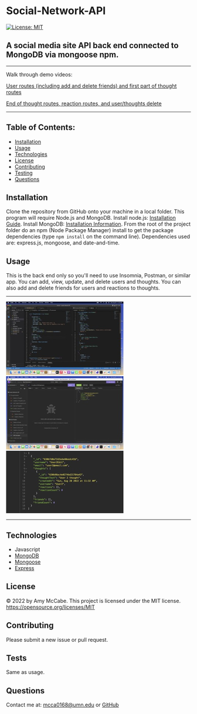 # Social-Network-API
[![License: MIT](https://img.shields.io/badge/License-MIT-yellow.svg)](https://opensource.org/licenses/MIT)
## A social media site API back end connected to MongoDB via mongoose npm.
<hr>
Walk through demo videos:

[User routes (including add and delete friends) and first part of thought routes](https://drive.google.com/file/d/1FnuIkFQh_85KhVpQ8BcnsmWC13FA6h_y/view?usp=sharing)

[End of thought routes, reaction routes, and user/thoughts delete](https://drive.google.com/file/d/1EF1T_pQvgr4V7gBgDxDx0Ri5LWNUY2rK/view?usp=sharing)
<hr>

## Table of Contents:
- [Installation](#installation)
- [Usage](#usage)
- [Technologies](#technologies)
- [License](#license)
- [Contributing](#contributing)
- [Testing](#tests)
- [Questions](#questions)
## Installation 
Clone the repository from GitHub onto your machine in a local folder. This program will require Node.js and MongoDB. Install node.js: [Installation Guide](https://coding-boot-camp.github.io/full-stack/nodejs/how-to-install-nodejs). Install MongoDB: [Installation Information](https://www.mongodb.com/docs/manual/administration/install-community/). From the root of the project folder do an npm (Node Package Manager) install to get the package dependencies (type `npm install` on the command line). Dependencies used are: express.js, mongoose, and date-and-time. 
## Usage 
This is the back end only so you'll need to use Insomnia, Postman, or similar app. You can add, view, update, and delete users and thoughts. You can also add and delete friends for users and reactions to thoughts.

<hr>

![Screenshot](./assets/Screen%20Shot%202022-08-28%20at%2011.20.51%20AM%20Small.jpeg)
![Screenshot](./assets/Screen%20Shot%202022-08-28%20at%2011.21.47%20AM%20Small.jpeg)
![Screenshot](./assets/formattedDate.jpeg)

<hr>

## Technologies
- Javascript
- [MongoDB](https://www.mongodb.com/)
- [Mongoose](https://mongoosejs.com/)
- [Express](https://expressjs.com/)

## License 
&copy; 2022 by Amy McCabe. 
This project is licensed under the MIT license.
https://opensource.org/licenses/MIT  
## Contributing 
Please submit a new issue or pull request. 
## Tests 
Same as usage.
## Questions 
Contact me at: [mcca0168@umn.edu](mailto:mcca0168@umn.edu) or [GitHub](https://github.com/McAmy2001/)
